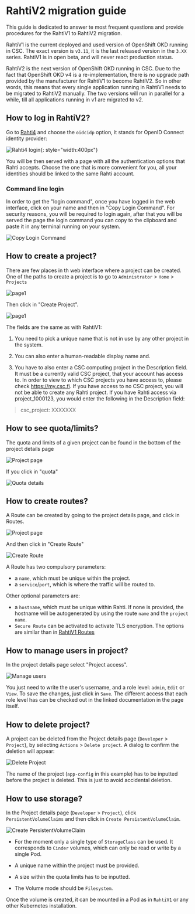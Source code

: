 # RahtiV2 migration guide

This guide is dedicated to answer te most frequent questions and provide procedures for the RahtiV1 to RahtiV2 migration.

RahtiV1 is the current deployed and used version of OpenShift OKD running in CSC. The exact version is `v3.11`, it is the last released version in the `3.XX` series. RahtiV1 is in open beta, and will never react production status.

RahtiV2 is the next version of OpenShift OKD running in CSC. Due to the fact that OpenShift OKD v4 is a re-implementation, there is no upgrade path provided by the manufacturer for RahtiV1 to become RahtiV2. So in other words, this means that every single application running in RahtiV1 needs to be migrated to RahtiV2 manually. The two versions will run in parallel for a while, till all applications running in v1 are migrated to v2.

## How to log in RahtiV2?

Go to [Rahti4](RAHTI4_URL) and choose the `oidcidp` option, it stands for OpenID Connect identity provider:

![Rahti4 login](img/rahti_login.png){: style="width:400px"}

You will be then served with a page with all the authentication options that Rahti accepts. Choose the one that is more convenient for you, all your identities should be linked to the same Rahti account.

### Command line login 

In order to get the "login command", once you have logged in the web interface, click on your name and then in "Copy Login Command". For security reasons, you will be required to login again, after that you will be served the page the login command you can copy to the clipboard and paste it in any terminal running on your system.

![Copy Login Command](img/CopyLoginCommand.png)

## How to create a project?

There are few places in th web interface where a project can be created. One of the paths to create a project is to go to `Administrator` > `Home` > `Projects`

![page1](img/create_project1.png)

Then click in "Create Project".

![page1](img/create_project2.png)

The fields are the same as with RahtiV1:

1. You need to pick a unique name that is not in use by any other project in the system.
    
1. You can also enter a human-readable display name and.
    
1. You have to also enter a CSC computing project in the Description field. It must be a currently valid CSC project, that your account has access to. In order to view to which CSC projects you have access to, please check https://my.csc.fi. If you have access to no CSC project, you will not be able to create any Rahti project. If you have Rahti access via project_1000123, you would enter the following in the Description field:

> csc_project: XXXXXXX

## How to see quota/limits?

The quota and limits of a given project can be found in the bottom of the project details page 

![Project page](img/project_page.png)

If you click in "quota"

![Quota details](img/quota_details.png)

## How to create routes?

A Route can be created by going to the project details page, and click in Routes.

![Project page](img/project_page2.png)

And then click in "Create Route"

![Create Route](img/create_route.png)

A Route has two compulsory parameters:

* a `name`, which must be unique within the project.
* a `service`/`port`, which is where the traffic will be routed to.  

Other optional parameters are:

* a `hostname`, which must be unique within Rahti. If none is provided, the hostname will be autogenerated by using the route `name` and the `project name`.
* `Secure Route` can be activated to activate TLS encryption. The options are similar than in [RahtiV1 Routes](/cloud/rahti/networking/#routes)

## How to manage users in project?

In the project details page select "Project access".

![Manage users](img/manage_users.png)

You just need to write the user's username, and a role level: `admin`, `Edit` or `View`. To save the changes, just click in `Save`. The different access that each role level has can be checked out in the linked documentation in the page itself.

## How to delete project?

A project can be deleted from the Project details page (`Developer` > `Project`), by selecting `Actions` > `Delete project`. A dialog to confirm the deletion will appear:

![Delete Project](img/delete_project.png)

The name of the project (`app-config` in this example) has to be inputted before the project is deleted. This is just to avoid accidental deletion.

## How to use storage?

In the Project details page (`Developer` > `Project`), click `PersistentVolumeClaims` and then click in `Create PersistentVolumeClaim`.

![Create PersistentVolumeClaim](img/Create_PersistentVolumeClaim.png)

* For the moment only a single type of `StorageClass` can be used. It corresponds to `Cinder` volumes, which can only be read or write by a single Pod.

* A unique name within the project must be provided.

* A size within the quota limits has to be inputted.

* The Volume mode should be `Filesystem`.

Once the volume is created, it can be mounted in a Pod as in `RahtiV1` or any other Kubernetes installation.
